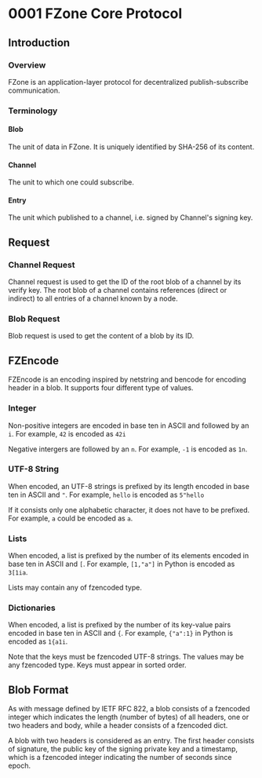 # 0001 FZone Core Protocol

## Introduction

### Overview

FZone is an application-layer protocol for decentralized
publish-subscribe communication.

### Terminology

#### Blob

The unit of data in FZone. It is uniquely identified by SHA-256 of its
content.

#### Channel

The unit to which one could subscribe.

#### Entry

The unit which published to a channel, i.e. signed by Channel's
signing key.

## Request

### Channel Request

Channel request is used to get the ID of the root blob of a channel by
its verify key. The root blob of a channel contains references (direct
or indirect) to all entries of a channel known by a node.

### Blob Request

Blob request is used to get the content of a blob by its ID.

## FZEncode

FZEncode is an encoding inspired by netstring and bencode for encoding
header in a blob. It supports four different type of values.

### Integer

Non-positive integers are encoded in base ten in ASCII and followed by
an `i`. For example, `42` is encoded as `42i`

Negative intergers are followed by an `n`. For example, `-1` is
encoded as `1n`.

### UTF-8 String

When encoded, an UTF-8 strings is prefixed by its length encoded in
base ten in ASCII and `"`. For example, `hello` is encoded as
`5"hello`

If it consists only one alphabetic character, it does not have to be
prefixed. For example, `a` could be encoded as `a`.

### Lists

When encoded, a list is prefixed by the number of its elements encoded
in base ten in ASCII and `[`. For example, `[1,"a"]` in Python is
encoded as `3[1ia`.

Lists may contain any of fzencoded type.

### Dictionaries

When encoded, a list is prefixed by the number of its key-value pairs
encoded in base ten in ASCII and `{`. For example, `{"a":1}` in Python
is encoded as `1{a1i`.

Note that the keys must be fzencoded UTF-8 strings. The values may be
any fzencoded type. Keys must appear in sorted order.

## Blob Format

As with message defined by IETF RFC 822, a blob consists of a
fzencoded integer which indicates the length (number of bytes) of all
headers, one or two headers and body, while a header consists of a
fzencoded dict.

A blob with two headers is considered as an entry. The first header
consists of signature, the public key of the signing private key and a
timestamp, which is a fzencoded integer indicating the number of
seconds since epoch.

